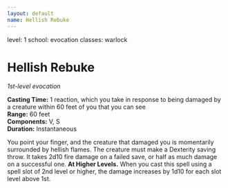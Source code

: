 ```yaml
---
layout: default
name: Hellish Rebuke
---
```

level: 1
school: evocation
classes: warlock

# Hellish Rebuke 
_1st-level evocation_ 

**Casting Time:** 1 reaction, which you take in response to being damaged by a creature within 60 feet of you that you can see    
**Range:** 60 feet    
**Components:** V, S    
**Duration:** Instantaneous 

You point your finger, and the creature that damaged you is momentarily surrounded by hellish flames. The creature must make a Dexterity saving throw. It takes 2d10 fire damage on a failed save, or half as much damage on a successful one. 
**At Higher Levels.** When you cast this spell using a spell slot of 2nd level or higher, the damage increases by 1d10 for each slot level above 1st.